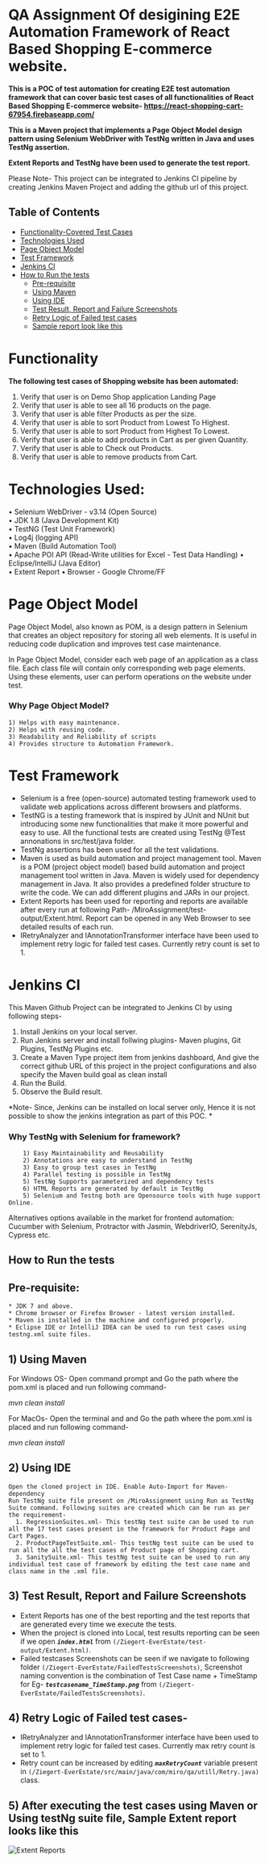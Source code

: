 # QA Assignment Of desigining E2E Automation Framework of React Based Shopping E-commerce website.

<b>This is a POC of test automation for creating E2E test automation framework that can cover basic test cases 
of all functionalities of React Based Shopping E-commerce website- https://react-shopping-cart-67954.firebaseapp.com/

This is a Maven project that implements a Page Object Model design pattern using Selenium WebDriver with TestNg written in Java and uses TestNg assertion. 

Extent Reports and TestNg have been used to generate the test report.</b>

Please Note- This project can be integrated to Jenkins CI pipeline by creating Jenkins Maven Project and adding the github url of this project.

## Table of Contents
* [Functionality-Covered Test Cases](#functionality)
* [Technologies Used](#Technologies-Used)
* [Page Object Model](#page-object-model)
* [Test Framework](#Test-Framework)
* [Jenkins CI](#Jenkins-CI)
* [How to Run the tests](#How-to-Run-the-tests)
    * [Pre-requisite](https://github.com/raj007champ/ReactAppShoppingWebsite_UIAutomation_Project#pre-requisite)
    * [Using Maven](https://github.com/raj007champ/ReactAppShoppingWebsite_UIAutomation_Project#1-using-maven)
    * [Using IDE](https://github.com/raj007champ/ReactAppShoppingWebsite_UIAutomation_Project#2-using-ide)   
    * [Test Result, Report and Failure Screenshots](https://github.com/raj007champ/ReactAppShoppingWebsite_UIAutomation_Project#3-test-result-report-and-failure-screenshots)
    * [Retry Logic of Failed test cases](https://github.com/raj007champ/ReactAppShoppingWebsite_UIAutomation_Project#4-retry-logic-of-failed-test-cases-)
    * [Sample report look like this](https://github.com/raj007champ/ReactAppShoppingWebsite_UIAutomation_Project#5-after-executing-the-test-cases-using-maven-or-using-testng-suite-file-sample-extent-report-looks-like-this)

# Functionality
<b>The following test cases of Shopping website has been automated:</b>
  1. Verify that user is on Demo Shop application Landing Page
  2. Verify that user is able to see all 16 products on the page.
  3. Verify that user is able filter Products as per the size.
  4. Verify that user is able to sort Product from Lowest To Highest.
  5. Verify that user is able to sort Product from Highest To Lowest.
  6. Verify that user is able to add products in Cart as per given Quantity.
  7. Verify that user is able to Check out Products.
  8. Verify that user is able to remove products from Cart.
  
# Technologies Used: 
   • Selenium WebDriver - v3.14 (Open Source)  
   • JDK 1.8 (Java Development Kit)   
   • TestNG (Test Unit Framework)   
   • Log4j (logging API)   
   • Maven (Build Automation Tool)   
   • Apache POI API (Read-Write utilities for Excel - Test Data Handling)
   • Eclipse/IntelliJ (Java Editor)     
   • Extent Report
   • Browser - Google Chrome/FF

# Page Object Model
Page Object Model, also known as POM, is a design pattern in Selenium that creates an object repository for storing all web elements. It is useful in reducing code duplication and improves test case maintenance.

In Page Object Model, consider each web page of an application as a class file. Each class file will contain only corresponding web page elements. Using these elements, user can perform operations on the website under test.

### Why Page Object Model?
    1) Helps with easy maintenance.
    2) Helps with reusing code.
    3) Readability and Reliability of scripts
    4) Provides structure to Automation Framework. 
    
# Test Framework
* Selenium is a free (open-source) automated testing framework used to validate web applications across different browsers and platforms.
* TestNG is a testing framework that is inspired by JUnit and NUnit but introducing some new functionalities that make it more powerful and easy to use. All the functional tests are created using TestNg @Test annonations in src/test/java folder.
* TestNg assertions has been used for all the test validations.
* Maven is used as build automation and project management tool. Maven is a POM (project object model) based build automation and project management tool written in Java. Maven is widely used for dependency management in Java. It also provides a predefined folder structure to write the code. We can add different plugins and JARs in our project.
* Extent Reports has been used for reporting and reports are available after every run at following Path- /MiroAssignment/test-output/Extent.html. Report can be opened in any Web Browser to see detailed results of each run.
* IRetryAnalyzer and IAnnotationTransformer interface have been used to implement retry logic for failed test cases. Currently retry count is set to 1.

# Jenkins CI
This Maven Github Project can be integrated to Jenkins CI by using following steps-
1. Install Jenkins on your local server.
2. Run Jenkins server and install follwing plugins- Maven plugins, Git Plugins, TestNg Plugins etc.
3. Create a Maven Type project item from jenkins dashboard, And give the correct github URL of this project in the project configurations and also specify the Maven build goal as clean install
4. Run the Build.
5. Observe the Build result.

*Note- Since, Jenkins can be installed on local server only, Hence it is not possible to show the jenkins integration as part of this POC. *

### Why TestNg with Selenium for framework?
		1) Easy Maintainability and Reusability
		2) Annotations are easy to understand in TestNg
		3) Easy to group test cases in TestNg
		4) Parallel testing is possible in TestNg
		5) TestNg Supports parameterized and dependency tests
		6) HTML Reports are generated by default in TestNg
		5) Selenium and Testng both are Opensource tools with huge support Online.
    
   Alternatives options available in the market for frontend automation: Cucumber with Selenium, Protractor with Jasmin, WebdriverIO, SerenityJs, Cypress etc.
   
## How to Run the tests


## Pre-requisite:
    * JDK 7 and above.
    * Chrome browser or Firefox Browser - latest version installed.
    * Maven is installed in the machine and configured properly.
    * Eclipse IDE or IntelliJ IDEA can be used to run test cases using testng.xml suite files.
  
  
## 1) Using Maven

For Windows OS- Open command prompt and Go the path where the pom.xml is placed and run following command-

*mvn clean install* 

For MacOs- Open the terminal and and Go the path where the pom.xml is placed and run following command-

*mvn clean install* 
	 
## 2) Using IDE
  	Open the cloned project in IDE. Enable Auto-Import for Maven-dependency
  	Run TestNg suite file present on /MiroAssignment using Run as TestNg Suite command. Following suites are created which can be run as per the requirement-
      1. RegressionSuites.xml- This testNg test suite can be used to run all the 17 test cases present in the framework for Product Page and Cart Pages.
      2. ProductPageTestSuite.xml- This testNg test suite can be used to run all the all the test cases of Product page of Shopping cart.
      3. SanitySuite.xml- This testNg test suite can be used to run any individual test case of framework by editing the test case name and class name in the .xml file.

## 3) Test Result, Report and Failure Screenshots
- Extent Reports has one of the best reporting and the test reports that are generated every time we execute the tests. 
- When the project is cloned into Local, test results reporting can be seen if we open **_`index.html`_** from `(/Ziegert-EverEstate/test-output/Extent.html)`.
- Failed testcases Screenshots can be seen if we navigate to following folder `(/Ziegert-EverEstate/FailedTestsScreenshots)`, Screenshot naming convention is the combination of Test Case name + TimeStamp for Eg- **_`testcasename_TimeStamp.png`_** from `(/Ziegert-EverEstate/FailedTestsScreenshots)`.

## 4) Retry Logic of Failed test cases-
  - IRetryAnalyzer and IAnnotationTransformer interface have been used to implement retry logic for failed test cases. Currently max retry count is set to 1.
  - Retry count can be increased by editing **_`maxRetryCount`_** variable present in `(/Ziegert-EverEstate/src/main/java/com/miro/qa/utill/Retry.java)` class.

## 5) After executing the test cases using Maven or Using testNg suite file, Sample Extent report looks like this 
   
![Extent Reports](ExtentReportScreenShot.png?raw=true "Extent Reports")
